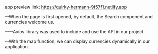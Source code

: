 app preview link:
https://quirky-hermann-9f57f1.netlify.app


--When the page is first opened, by default, the Search component and currencies welcome us.

----Axios library was used to include and use the API in our project.

--With the map function, we can display currencies dynamically in our application.